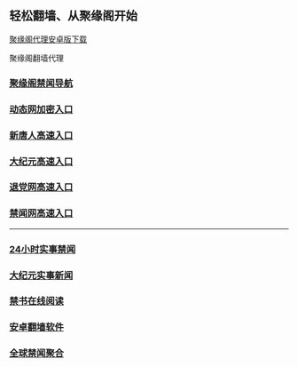 
## 轻松翻墙、从聚缘阁开始


[聚缘阁代理安卓版下载](https://gitlab.com/juyuange/2/-/raw/master/jyg.apk)

聚缘阁翻墙代理 


### [聚缘阁禁闻导航](https://zl.b82ka.club/d/github.com/)

### [动态网加密入口](https://zt.b82ka.club/6/458/888)


### [新唐人高速入口](https://zl.b82ka.club/6/uua/5)

### [大纪元高速入口](https://zl.b82ka.club/6/uua/7)

### [退党网高速入口](https://zz.b82ka.club/6/uua/8)

### [禁闻网高速入口](https://zx.b82ka.club/ban/uut)



***




### [24小时实事禁闻](https://git.io/fj3Go)

### [大纪元实事新闻](https://git.io/fjmgE)


### [禁书在线阅读](https://github.com/txyzum203/djy/blob/master/gb/9p.md?flntdtv#1)


### [安卓翻墙软件](https://git.io/afq)

### [全球禁闻聚合](https://github.com/gfw-breaker/banned-news1/blob/master/README.md)







